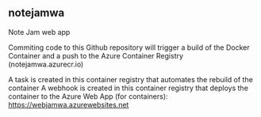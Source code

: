 ## notejamwa
Note Jam web app

Commiting code to this Github repository will trigger a build of the Docker Container and a push to the Azure Container Registry (notejamwa.azurecr.io)


A task is created in this container registry that automates the rebuild of the container
A webhook is created in this container registry that deploys the container to the Azure Web App (for containers): https://webjamwa.azurewebsites.net
